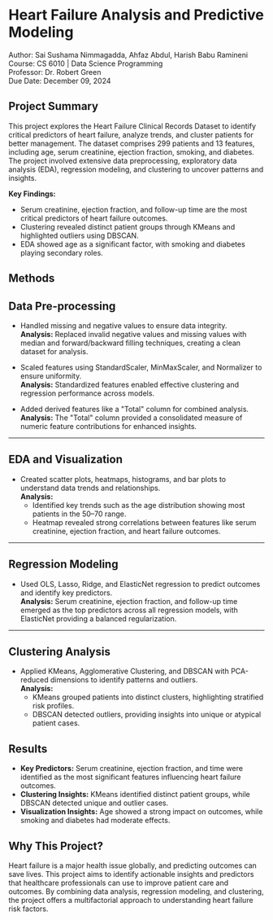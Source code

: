 # **Heart Failure Analysis and Predictive Modeling**

Author: Sai Sushama Nimmagadda, Ahfaz Abdul, Harish Babu Ramineni  
Course: CS 6010 | Data Science Programming  
Professor: Dr. Robert Green  
Due Date: December 09, 2024  

## **Project Summary**
This project explores the Heart Failure Clinical Records Dataset to identify critical predictors of heart failure, analyze trends, and cluster patients for better management. The dataset comprises 299 patients and 13 features, including age, serum creatinine, ejection fraction, smoking, and diabetes. The project involved extensive data preprocessing, exploratory data analysis (EDA), regression modeling, and clustering to uncover patterns and insights.

**Key Findings:**
- Serum creatinine, ejection fraction, and follow-up time are the most critical predictors of heart failure outcomes.  
- Clustering revealed distinct patient groups through KMeans and highlighted outliers using DBSCAN.  
- EDA showed age as a significant factor, with smoking and diabetes playing secondary roles.  

## **Methods**

## **Data Pre-processing**

- Handled missing and negative values to ensure data integrity.  
  **Analysis:** Replaced invalid negative values and missing values with median and forward/backward filling techniques, creating a clean dataset for analysis.  

- Scaled features using StandardScaler, MinMaxScaler, and Normalizer to ensure uniformity.  
  **Analysis:** Standardized features enabled effective clustering and regression performance across models.  

- Added derived features like a "Total" column for combined analysis.  
  **Analysis:** The "Total" column provided a consolidated measure of numeric feature contributions for enhanced insights.  

---

## **EDA and Visualization**

- Created scatter plots, heatmaps, histograms, and bar plots to understand data trends and relationships.  
  **Analysis:** 
  - Identified key trends such as the age distribution showing most patients in the 50–70 range.  
  - Heatmap revealed strong correlations between features like serum creatinine, ejection fraction, and heart failure outcomes.  

---

## **Regression Modeling**

- Used OLS, Lasso, Ridge, and ElasticNet regression to predict outcomes and identify key predictors.  
  **Analysis:** Serum creatinine, ejection fraction, and follow-up time emerged as the top predictors across all regression models, with ElasticNet providing a balanced regularization.  

---

## **Clustering Analysis**

- Applied KMeans, Agglomerative Clustering, and DBSCAN with PCA-reduced dimensions to identify patterns and outliers.  
  **Analysis:** 
  - KMeans grouped patients into distinct clusters, highlighting stratified risk profiles.  
  - DBSCAN detected outliers, providing insights into unique or atypical patient cases.  


## **Results**

- **Key Predictors:** Serum creatinine, ejection fraction, and time were identified as the most significant features influencing heart failure outcomes.  
- **Clustering Insights:** KMeans identified distinct patient groups, while DBSCAN detected unique and outlier cases.  
- **Visualization Insights:** Age showed a strong impact on outcomes, while smoking and diabetes had moderate effects.  

## **Why This Project?**
Heart failure is a major health issue globally, and predicting outcomes can save lives. This project aims to identify actionable insights and predictors that healthcare professionals can use to improve patient care and outcomes. By combining data analysis, regression modeling, and clustering, the project offers a multifactorial approach to understanding heart failure risk factors.

